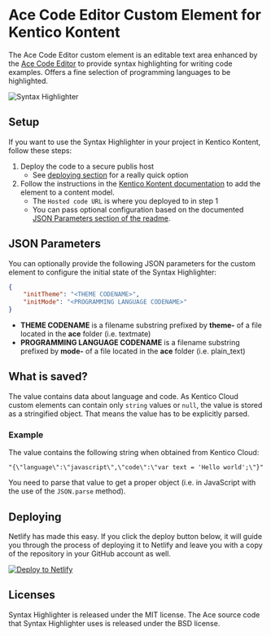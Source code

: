 # Ace Code Editor Custom Element for Kentico Kontent

The Ace Code Editor custom element is an editable text area enhanced by the [Ace Code Editor](https://ace.c9.io/) to provide syntax highlighting for writing code examples. Offers a fine selection of programming languages to be highlighted.

![Syntax Highlighter](example.png)

## Setup

If you want to use the Syntax Highlighter in your project in Kentico Kontent, follow these steps:

1. Deploy the code to a secure publis host
    * See [deploying section](#Deploying) for a really quick option
1. Follow the instructions in the [Kentico Kontent documentation](https://docs.kontent.ai/tutorials/develop-apps/integrate/integrating-your-own-content-editing-features#a-3--displaying-a-custom-element-in-kentico-kontent) to add the element to a content model.
    * The `Hosted code URL` is where you deployed to in step 1
    * You can pass optional configuration based on the documented [JSON Parameters section of the readme](#json-parameters).

## JSON Parameters

You can optionally provide the following JSON parameters for the custom element to configure the initial state of the Syntax Highlighter:

```json
{
    "initTheme": "<THEME CODENAME>",
    "initMode": "<PROGRAMMING LANGUAGE CODENAME>"
}
```

* **THEME CODENAME** is a filename substring prefixed by **theme-** of a file located in the **ace** folder (i.e. textmate)
* **PROGRAMMING LANGUAGE CODENAME** is a filename substring prefixed by **mode-** of a file located in the **ace** folder (i.e. plain_text)

## What is saved?

The value contains data about language and code. As Kentico Cloud custom elements can contain only `string` values or `null`, the value is stored as a stringified object. That means the value has to be explicitly parsed.

### Example

The value contains the following string when obtained from Kentico Cloud:
```
"{\"language\":\"javascript\",\"code\":\"var text = 'Hello world';\"}"
```
You need to parse that value to get a proper object (i.e. in JavaScript with the use of the `JSON.parse` method).

## Deploying

Netlify has made this easy. If you click the deploy button below, it will guide you through the process of deploying it to Netlify and leave you with a copy of the repository in your GitHub account as well.

[![Deploy to Netlify](https://www.netlify.com/img/deploy/button.svg)](https://app.netlify.com/start/deploy?repository=https://github.com/MilanLund/ace-kenticocloud-customelement)

## Licenses

Syntax Highlighter is released under the MIT license.
The Ace source code that Syntax Highlighter uses is released under the BSD license.
